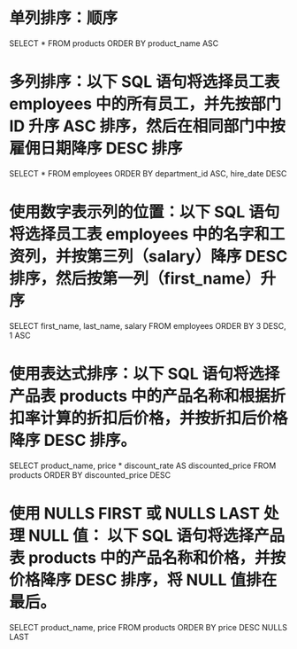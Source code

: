 # 单列排序：顺序
SELECT * FROM products ORDER BY product_name ASC
# 多列排序：以下 SQL 语句将选择员工表 employees 中的所有员工，并先按部门 ID 升序 ASC 排序，然后在相同部门中按雇佣日期降序 DESC 排序
SELECT * FROM employees ORDER BY department_id ASC, hire_date DESC
# 使用数字表示列的位置：以下 SQL 语句将选择员工表 employees 中的名字和工资列，并按第三列（salary）降序 DESC 排序，然后按第一列（first_name）升序
SELECT first_name, last_name, salary
FROM employees
ORDER BY 3 DESC, 1 ASC
# 使用表达式排序：以下 SQL 语句将选择产品表 products 中的产品名称和根据折扣率计算的折扣后价格，并按折扣后价格降序 DESC 排序。
SELECT product_name, price * discount_rate AS discounted_price
FROM products
ORDER BY discounted_price DESC
# 使用 NULLS FIRST 或 NULLS LAST 处理 NULL 值： 以下 SQL 语句将选择产品表 products 中的产品名称和价格，并按价格降序 DESC 排序，将 NULL 值排在最后。
SELECT product_name, price
FROM products
ORDER BY price DESC NULLS LAST